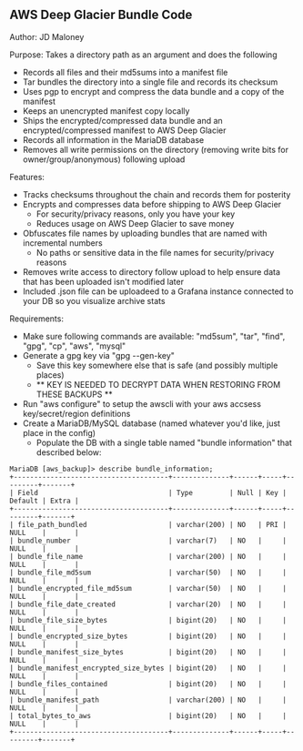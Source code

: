 ## AWS Deep Glacier Bundle Code ##
Author: JD Maloney

Purpose: Takes a directory path as an argument and does the following
* Records all files and their md5sums into a manifest file
* Tar bundles the directory into a single file and records its checksum
* Uses pgp to encrypt and compress the data bundle and a copy of the manifest
* Keeps an unencrypted manifest copy locally
* Ships the encrypted/compressed data bundle and an encrypted/compressed manifest to AWS Deep Glacier
* Records all information in the MariaDB database
* Removes all write permissions on the directory (removing write bits for owner/group/anonymous) following upload


Features:
* Tracks checksums throughout the chain and records them for posterity
* Encrypts and compresses data before shipping to AWS Deep Glacier
	- For security/privacy reasons, only you have your key
	- Reduces usage on AWS Deep Glacier to save money
* Obfuscates file names by uploading bundles that are named with incremental numbers
	- No paths or sensitive data in the file names for security/privacy reasons
* Removes write access to directory follow upload to help ensure data that has been uploaded isn't modified later 
* Included .json file can be uploadeed to a Grafana instance connected to your DB so you visualize archive stats


Requirements:
* Make sure following commands are available: "md5sum", "tar", "find", "gpg", "cp", "aws", "mysql"
* Generate a gpg key via "gpg --gen-key"
	- Save this key somewhere else that is safe (and possibly multiple places)
	- ** KEY IS NEEDED TO DECRYPT DATA WHEN RESTORING FROM THESE BACKUPS **
* Run "aws configure" to setup the awscli with your aws accsess key/secret/region definitions
* Create a MariaDB/MySQL database (named whatever you'd like, just place in the config)
	- Populate the DB with a single table named "bundle information" that described below:

```
MariaDB [aws_backup]> describe bundle_information;
+--------------------------------------+--------------+------+-----+---------+-------+
| Field                                | Type         | Null | Key | Default | Extra |
+--------------------------------------+--------------+------+-----+---------+-------+
| file_path_bundled                    | varchar(200) | NO   | PRI | NULL    |       |
| bundle_number                        | varchar(7)   | NO   |     | NULL    |       |
| bundle_file_name                     | varchar(200) | NO   |     | NULL    |       |
| bundle_file_md5sum                   | varchar(50)  | NO   |     | NULL    |       |
| bundle_encrypted_file_md5sum         | varchar(50)  | NO   |     | NULL    |       |
| bundle_file_date_created             | varchar(20)  | NO   |     | NULL    |       |
| bundle_file_size_bytes               | bigint(20)   | NO   |     | NULL    |       |
| bundle_encrypted_size_bytes          | bigint(20)   | NO   |     | NULL    |       |
| bundle_manifest_size_bytes           | bigint(20)   | NO   |     | NULL    |       |
| bundle_manifest_encrypted_size_bytes | bigint(20)   | NO   |     | NULL    |       |
| bundle_files_contained               | bigint(20)   | NO   |     | NULL    |       |
| bundle_manifest_path                 | varchar(200) | NO   |     | NULL    |       |
| total_bytes_to_aws                   | bigint(20)   | NO   |     | NULL    |       |
+--------------------------------------+--------------+------+-----+---------+-------+
```
